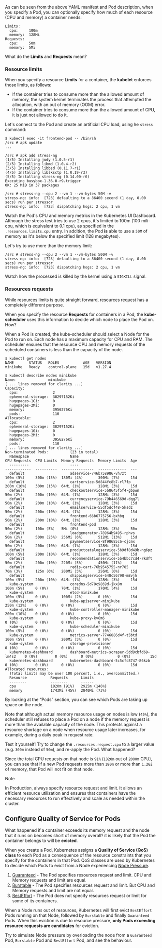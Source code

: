 
As can be seen from the above YAML manifest and Pod description, when you specify a Pod, you can optionally specify how much of each resource (CPU and memory) a container needs: 

```text 
Limits:
  cpu:     100m
  memory:  128Mi
Requests:
  cpu:     50m
  memory:  5Mi
```

What do the **Limits** and **Requests** mean? 

### Resource limits

When you specify a resource **Limits** for a container, the **kubelet** enforces those limits, as follows:

- If the container tries to consume more than the allowed amount of memory, the system kernel terminates the process that attempted the allocation, with an out of memory (OOM) error.
- If the container tries to consume more than the allowed amount of CPU, it is just not allowed to do it.

Let's connect to the Pod and create an artificial CPU load, using he `stress` command:

```console 
$ kubectl exec -it frontend-pod -- /bin/sh
/src # apk update
...

/src # apk add stress-ng
(1/5) Installing judy (1.0.5-r1)
(2/5) Installing libmd (1.0.4-r2)
(3/5) Installing libbsd (0.11.7-r1)
(4/5) Installing liblksctp (1.0.19-r3)
(5/5) Installing stress-ng (0.14.00-r0)
Executing busybox-1.36.0-r9.trigger
OK: 25 MiB in 37 packages

/src # stress-ng --cpu 2 --vm 1 --vm-bytes 50M -v
stress-ng: info:  [723] defaulting to a 86400 second (1 day, 0.00 secs) run per stressor
stress-ng: info:  [723] dispatching hogs: 2 cpu, 1 vm
```

Watch the Pod's CPU and memory metrics in the Kubernetes UI Dashboard. Although the stress test tries to use 2 cpus, it's limited to 100m (100 mili-cpu, which is equivalent to 0.1 cpu), as specified in the `.resources.limits.cpu` entry.
In addition, the Pod **is** able to use a `50M` of memory as it's below the specified limit (128 megabytes). 

Let's try to use more than the memory limit:


```console
/src # stress-ng --cpu 2 --vm 1 --vm-bytes 500M -v
stress-ng: info:  [723] defaulting to a 86400 second (1 day, 0.00 secs) run per stressor
stress-ng: info:  [723] dispatching hogs: 2 cpu, 1 vm
```

Watch how the processed is killed by the kernel using a `SIGKILL` signal. 

### Resources requests 

While resources limits is quite straight forward, resources request has a completely different purpose. 

When you specify the resource **Requests** for containers in a Pod, the **kube-scheduler** uses this information to decide which node to place the Pod on. How?   

When a Pod is created, the kube-scheduler should select a Node for the Pod to run on. Each node has a maximum capacity for CPU and RAM. 
The scheduler ensures that the resource CPU and memory requests of the scheduled containers is less than the capacity of the node.

```console
$ kubectl get nodes
NAME       STATUS   ROLES           AGE   VERSION
minikube   Ready    control-plane   15d   v1.27.4

$ kubectl describe nodes minikube
Name:               minikube
[ ... lines removed for clarity ...]
Capacity:
  cpu:                2
  ephemeral-storage:  30297152Ki
  hugepages-1Gi:      0
  hugepages-2Mi:      0
  memory:             3956276Ki
  pods:               110
Allocatable:
  cpu:                2
  ephemeral-storage:  30297152Ki
  hugepages-1Gi:      0
  hugepages-2Mi:      0
  memory:             3956276Ki
  pods:               110
[ ... lines removed for clarity ...]
Non-terminated Pods:          (23 in total)
  Namespace                   Name                                          CPU Requests  CPU Limits  Memory Requests  Memory Limits  Age
  ---------                   ----                                          ------------  ----------  ---------------  -------------  ---
  default                     adservice-746b758986-vh7zt                    100m (5%)     300m (15%)  180Mi (4%)       300Mi (7%)     15d
  default                     cartservice-5d844fc8b7-rl7fp                  200m (10%)    300m (15%)  64Mi (1%)        128Mi (3%)     15d
  default                     checkoutservice-5b8645f5f4-gbpwn              50m (2%)      200m (10%)  64Mi (1%)        128Mi (3%)     15d
  default                     currencyservice-79b446569d-dqq7l              50m (2%)      200m (10%)  64Mi (1%)        128Mi (3%)     15d
  default                     emailservice-55df5dcf48-5ksdz                 50m (2%)      200m (10%)  64Mi (1%)        128Mi (3%)     15d
  default                     frontend-66b6775756-bxhbq                     50m (2%)      200m (10%)  64Mi (1%)        128Mi (3%)     15d
  default                     frontend-pod                                  50m (2%)      100m (5%)   5Mi (0%)         128Mi (3%)     50m
  default                     loadgenerator-78964b9495-rphvs                50m (2%)      500m (25%)  256Mi (6%)       512Mi (13%)    15d
  default                     paymentservice-8f98685c6-cjcmx                50m (2%)      200m (10%)  64Mi (1%)        128Mi (3%)     15d
  default                     productcatalogservice-5b9df8d49b-ng6pz        100m (5%)     200m (10%)  64Mi (1%)        128Mi (3%)     15d
  default                     recommendationservice-5b4bbc7cd4-rkdft        50m (2%)      200m (10%)  220Mi (5%)       450Mi (11%)    15d
  default                     redis-cart-76b9545755-nr785                   70m (3%)      125m (6%)   200Mi (5%)       256Mi (6%)     15d
  default                     shippingservice-648c56798-m8vjh               100m (5%)     200m (10%)  64Mi (1%)        128Mi (3%)     15d
  kube-system                 coredns-5d78c9869d-jkx8m                      100m (5%)     0 (0%)      70Mi (1%)        170Mi (4%)     15d
  kube-system                 etcd-minikube                                 100m (5%)     0 (0%)      100Mi (2%)       0 (0%)         15d
  kube-system                 kube-apiserver-minikube                       250m (12%)    0 (0%)      0 (0%)           0 (0%)         15d
  kube-system                 kube-controller-manager-minikube              200m (10%)    0 (0%)      0 (0%)           0 (0%)         15d
  kube-system                 kube-proxy-kv6m6                              0 (0%)        0 (0%)      0 (0%)           0 (0%)         15d
  kube-system                 kube-scheduler-minikube                       100m (5%)     0 (0%)      0 (0%)           0 (0%)         15d
  kube-system                 metrics-server-7746886d4f-t5btd               100m (5%)     0 (0%)      200Mi (5%)       0 (0%)         15d
  kube-system                 storage-provisioner                           0 (0%)        0 (0%)      0 (0%)           0 (0%)         15d
  kubernetes-dashboard        dashboard-metrics-scraper-5dd9cbfd69-lm4s2    0 (0%)        0 (0%)      0 (0%)           0 (0%)         15d
  kubernetes-dashboard        kubernetes-dashboard-5c5cfc8747-86kzb         0 (0%)        0 (0%)      0 (0%)           0 (0%)         15d
Allocated resources:
  (Total limits may be over 100 percent, i.e., overcommitted.)
  Resource           Requests      Limits
  --------           --------      ------
  cpu                1820m (91%)   2925m (146%)
  memory             1743Mi (45%)  2840Mi (73%)
```

By looking at the “Pods” section, you can see which Pods are taking up space on the node.

Note that although actual memory resource usage on nodes is low (`45%`), the scheduler still refuses to place a Pod on a node if the memory request is more than the available capacity of the node. 
This protects against a resource shortage on a node when resource usage later increases, for example, during a daily peak in request rate.

Test it yourself! Try to change the `.resources.request.cpu` to a larger value (e.g. `300m` instead of `50m`), and re-apply the Pod. What happened? 

Since the total CPU requests on that node is `91%` (`1820m` out of `2000m` CPU), you can see that if a new Pod requests more than `180m` or more than `1.2Gi` of memory, that Pod will not fit on that node.

> [!NOTE]
> In Production, always specify resource request and limit. It allows an efficient resource utilization and ensures that containers have the necessary resources to run effectively and scale as needed within the cluster.

## Configure Quality of Service for Pods

What happened if a container exceeds its memory request and the node that it runs on becomes short of memory overall? it is likely that the Pod the container belongs to will be **evicted**.

When you create a Pod, Kubernetes assigns a **Quality of Service (QoS) class** to each Pod as a consequence of the resource constraints that you specify for the containers in that Pod.
QoS classes are used by Kubernetes to decide which Pods to evict from a Node experiencing [Node Pressure](https://kubernetes.io/docs/concepts/scheduling-eviction/node-pressure-eviction/). 

1. [Guaranteed](https://kubernetes.io/docs/concepts/workloads/pods/pod-qos/#guaranteed) - The Pod specifies resources request and limit. CPU and Memory requests and limit are equal.
2. [Burstable](https://kubernetes.io/docs/concepts/workloads/pods/pod-qos/#burstable) - The Pod specifies resources request and limit. But CPU and Memory requests and limit are not equal.
3. [BestEffort](https://kubernetes.io/docs/concepts/workloads/pods/pod-qos/#besteffort) - The Pod does not specify resources request or limit for some of its containers.


When a Node runs out of resources, Kubernetes will first evict `BestEffort` Pods running on that Node, followed by `Burstable` and finally `Guaranteed` Pods.
When this eviction is due to resource pressure, **only Pods exceeding resource requests are candidates** for eviction.

Try to simulate Node pressure by overloading the node from a `Guaranteed` Pod, `Burstable` Pod and `BestEffort` Pod, and see the behaviour. 
